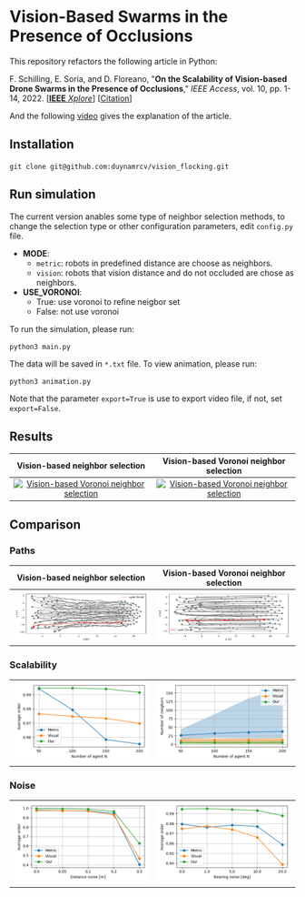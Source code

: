# Vision-Based Swarms in the Presence of Occlusions

This repository refactors the following article in Python:

F. Schilling, E. Soria, and D. Floreano, "**On the Scalability of Vision-based Drone Swarms in the Presence of Occlusions**," *IEEE Access*, vol. 10, pp. 1-14, 2022. [[**IEEE** *Xplore*](https://ieeexplore.ieee.org/abstract/document/9732989)] [[Citation](#citation)]

And the following [video](https://youtu.be/3-O85lB_DJQ) gives the explanation of the article.

## Installation
```
git clone git@github.com:duynamrcv/vision_flocking.git
```

## Run simulation
The current version anables some type of neighbor selection methods, to change the selection type or other configuration parameters, edit `config.py` file.

* **MODE**:
    * `metric`: robots in predefined distance are choose as neighbors.
    * `vision`: robots that vision distance and do not occluded are chose as neighbors.
* **USE_VORONOI**:
    * True: use voronoi to refine neigbor set
    * False: not use voronoi

To run the simulation, please run:
```
python3 main.py
```
The data will be saved in `*.txt` file. To view animation, please run:
```
python3 animation.py
```
Note that the parameter `export=True` is use to export video file, if not, set `export=False`.

## Results
| Vision-based neighbor selection | Vision-based Voronoi neighbor selection |
| :---:        |     :---:      |
|  <a href="results/vision_True.gif"><img src="results/vision_False.gif" alt="Vision-based Voronoi neighbor selection" width="100%" ></a>   | <a href="results/vision_False.gif"><img src="results/vision_True.gif" alt="Vision-based Voronoi neighbor selection" width="100%" ></a>    |

## Comparison
### Paths
| Vision-based neighbor selection | Vision-based Voronoi neighbor selection |
| :---:        |     :---:      |
|  <img src="results/vision_False.png" alt="Vision-based Voronoi neighbor selection" width="100%" >   | <img src="results/vision_True.png" alt="Vision-based Voronoi neighbor selection" width="100%" >    |

### Scalability
|  |  |
| :---:        |     :---:      |
|  <img src="results/number_order.png" alt="Vision-based Voronoi neighbor selection" width="100%" >   | <img src="results/number_neighbor.png" alt="Vision-based Voronoi neighbor selection" width="100%" >    |

### Noise
|  |  |
| :---:        |     :---:      |
|  <img src="results/noise_dis_order.png" alt="Vision-based Voronoi neighbor selection" width="100%" >   | <img src="results/noise_bea_order.png" alt="Vision-based Voronoi neighbor selection" width="100%" >    |